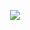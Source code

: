 <!-- <p align="center"><img src="https://capsule-render.vercel.app/api?type=Waving&color=timeAuto&height=300&section=header&text=Welcome&fontSize=90" /></p> 

 <p align="center">✏백엔드 프로그래머가 되기위해 공부중인✏ </p>

<p align="center"> pansakr 입니다 </p>
<h3 align="center">📚 Tech Stack 📚</h3> 

<p align="center">
  <img src="https://img.shields.io/badge/Java-007396?style=flat-square&logo=Java&logoColor=white"/></a>&nbsp
  <img src="https://img.shields.io/badge/Spring-6DB33F?style=flat-square&logo=Spring&logoColor=white"/></a>&nbsp
  <img src="https://img.shields.io/badge/Oracle-F80000?style=flat-square&logo=Oracle&logoColor=white"/></a>&nbsp
  <img src="https://img.shields.io/badge/Html5-E34F26?style=flat-square&logo=Html5&logoColor=white"/></a>&nbsp
</p> -->

<p align="center"><img src="https://github-readme-stats.vercel.app/api?username=pansakr&show_icons=true"/></p>

<!-- <p align="center"><img src="https://github-readme-stats.vercel.app/api/top-langs/?username=pansakr"/></p> -->
